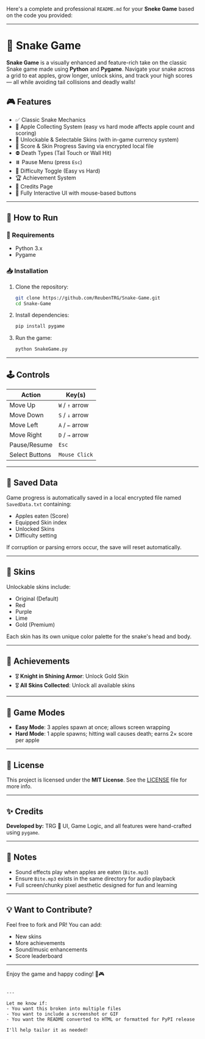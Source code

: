 Here's a complete and professional `README.md` for your **Sneke Game** based on the code you provided:

---

# 🐍 Snake Game

**Snake Game** is a visually enhanced and feature-rich take on the classic Snake game made using **Python** and **Pygame**. Navigate your snake across a grid to eat apples, grow longer, unlock skins, and track your high scores — all while avoiding tail collisions and deadly walls!

## 🎮 Features

- ✅ Classic Snake Mechanics
- 🍎 Apple Collecting System (easy vs hard mode affects apple count and scoring)
- 🎨 Unlockable & Selectable Skins (with in-game currency system)
- 🔐 Score & Skin Progress Saving via encrypted local file
- ⛔ Death Types (Tail Touch or Wall Hit)
- ⏸️ Pause Menu (press `Esc`)
- 🧠 Difficulty Toggle (Easy vs Hard)
- 🏆 Achievement System
- 👤 Credits Page
- 📱 Fully Interactive UI with mouse-based buttons

---


## 🚀 How to Run

### 🔧 Requirements

* Python 3.x
* Pygame

### 📥 Installation

1. Clone the repository:

   ```bash
   git clone https://github.com/ReubenTRG/Snake-Game.git
   cd Snake-Game
   ```
2. Install dependencies:

   ```bash
   pip install pygame
   ```
3. Run the game:

   ```bash
   python SnakeGame.py
   ```

---

## 🕹️ Controls

| Action         | Key(s)          |
| -------------- | --------------- |
| Move Up        | `W` / `↑` arrow |
| Move Down      | `S` / `↓` arrow |
| Move Left      | `A` / `←` arrow |
| Move Right     | `D` / `→` arrow |
| Pause/Resume   | `Esc`           |
| Select Buttons | `Mouse Click`   |

---

## 💾 Saved Data

Game progress is automatically saved in a local encrypted file named `SavedData.txt` containing:

* Apples eaten (Score)
* Equipped Skin index
* Unlocked Skins
* Difficulty setting

If corruption or parsing errors occur, the save will reset automatically.

---

## 🧩 Skins

Unlockable skins include:

* Original (Default)
* Red
* Purple
* Lime
* Gold (Premium)

Each skin has its own unique color palette for the snake's head and body.

---

## 🏅 Achievements

* 🎖️ **Knight in Shining Armor**: Unlock Gold Skin
* 🎖️ **All Skins Collected**: Unlock all available skins

---

## 🧠 Game Modes

* **Easy Mode**: 3 apples spawn at once; allows screen wrapping
* **Hard Mode**: 1 apple spawns; hitting wall causes death; earns 2× score per apple

---

## 📄 License

This project is licensed under the **MIT License**. See the [LICENSE](LICENSE) file for more info.

---

## ✨ Credits

**Developed by:** TRG
🎨 UI, Game Logic, and all features were hand-crafted using `pygame`.

---

## 🧠 Notes

* Sound effects play when apples are eaten (`Bite.mp3`)
* Ensure `Bite.mp3` exists in the same directory for audio playback
* Full screen/chunky pixel aesthetic designed for fun and learning

---

## 💡 Want to Contribute?

Feel free to fork and PR! You can add:

* New skins
* More achievements
* Sound/music enhancements
* Score leaderboard

---

Enjoy the game and happy coding! 🐍🎮

```

---

Let me know if:
- You want this broken into multiple files
- You want to include a screenshot or GIF
- You want the README converted to HTML or formatted for PyPI release

I'll help tailor it as needed!
